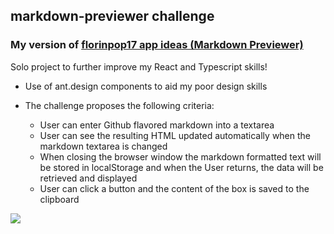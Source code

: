 ## markdown-previewer challenge

### My version of [florinpop17 app ideas (Markdown Previewer)](https://github.com/florinpop17/app-ideas/blob/master/Projects/2-Intermediate/Markdown-Previewer.md)

Solo project to further improve my React and Typescript skills!

- Use of ant.design components to aid my poor design skills

- The challenge proposes the following criteria:

  - User can enter Github flavored markdown into a textarea
  - User can see the resulting HTML updated automatically when the markdown textarea is changed
  - When closing the browser window the markdown formatted text will be stored in localStorage and when the User returns, the data will be retrieved and displayed
  - User can click a button and the content of the box is saved to the clipboard

<p float="left">
  <img src="https://i.gyazo.com/445a53fcebeb7fab529768c4c75b2dce.png">
</p>
